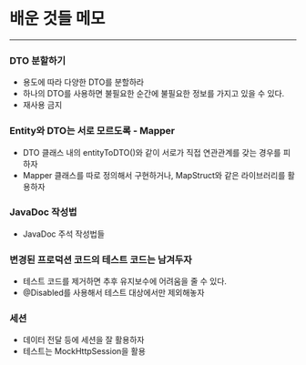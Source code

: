 # 배운 것들 메모

---

### DTO 분할하기
- 용도에 따라 다양한 DTO를 분할하라
- 하나의 DTO를 사용하면 불필요한 순간에 불필요한 정보를 가지고 있을 수 있다.
- 재사용 금지

### Entity와 DTO는 서로 모르도록 - Mapper
- DTO 클래스 내의 entityToDTO()와 같이 서로가 직접 연관관계를 갖는 경우를 피하자
- Mapper 클래스를 따로 정의해서 구현하거나, MapStruct와 같은 라이브러리를 활용하자

### JavaDoc 작성법
- JavaDoc 주석 작성법들

### 변경된 프로덕션 코드의 테스트 코드는 남겨두자
- 테스트 코드를 제거하면 추후 유지보수에 어려움을 줄 수 있다.
- @Disabled를 사용해서 테스트 대상에서만 제외해놓자

### 세션
- 데이터 전달 등에 세션을 잘 활용하자
- 테스트는 MockHttpSession을 활용